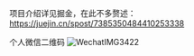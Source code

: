 项目介绍详见掘金，在此不多赘述：https://juejin.cn/spost/7385350484410253338

个人微信二维码
![WechatIMG3422](https://github.com/Leungkingman/binance_new_coin/assets/16955472/b4832677-7dc9-46be-876c-ddfd05aed9bc)
